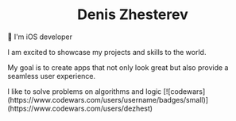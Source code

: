 
<h1 align="center">Denis Zhesterev</h1>
🚀  I'm iOS developer 
<p> I am excited to showcase my projects and skills to the world.</p>
<p> My goal is to create apps that not only look great but also provide a seamless user experience. <p>
  I like to solve problems on algorithms and logic
 [![codewars](https://www.codewars.com/users/username/badges/small)](https://www.codewars.com/users/dezhest) 

<!--
**dezhest/dezhest** is a ✨ _special_ ✨ repository because its `README.md` (this file) appears on your GitHub profile.

